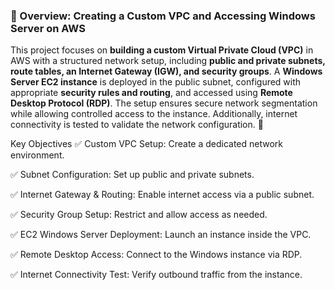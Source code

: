 

### 📌 Overview: Creating a Custom VPC and Accessing Windows Server on AWS  ###

This project focuses on **building a custom Virtual Private Cloud (VPC)** in AWS with a structured network setup, including **public and private subnets, route tables, an Internet Gateway (IGW), and security groups**. A **Windows Server EC2 instance** is deployed in the public subnet, configured with appropriate **security rules and routing**, and accessed using **Remote Desktop Protocol (RDP)**. The setup ensures secure network segmentation while allowing controlled access to the instance. Additionally, internet connectivity is tested to validate the network configuration. 🚀

Key Objectives
✅ Custom VPC Setup: Create a dedicated network environment.

✅ Subnet Configuration: Set up public and private subnets.

✅ Internet Gateway & Routing: Enable internet access via a public subnet.

✅ Security Group Setup: Restrict and allow access as needed.

✅ EC2 Windows Server Deployment: Launch an instance inside the VPC.

✅ Remote Desktop Access: Connect to the Windows instance via RDP.

✅ Internet Connectivity Test: Verify outbound traffic from the instance.


